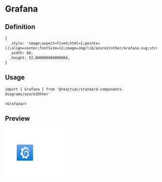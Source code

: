 # Grafana

## Definition

```
{
  _style: 'image;aspect=fixed;html=1;points=[];align=center;fontSize=12;image=img/lib/azure2/other/Grafana.svg;strokeColor=none;',
  _width: 68,
  _height: 52.800000000000004,
}
```

## Usage

```
import { Grafana } from '@reactiac/standard-components-diagrams/azure2Other'

<Grafana/>
```

## Preview

<img src="./grafana.png" width="200"/>
